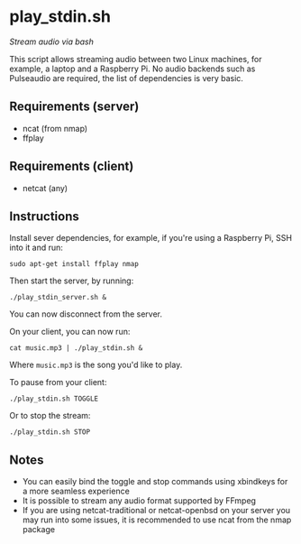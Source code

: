 # play_stdin.sh
*Stream audio via bash*

This script allows streaming audio between two Linux machines, for example, a laptop and a Raspberry Pi. No audio backends such as Pulseaudio are required, the list of dependencies is very basic.
## Requirements (server)
* ncat (from nmap)
* ffplay
## Requirements (client)
* netcat (any)

## Instructions 
Install sever dependencies, for example, if you're using a Raspberry Pi, SSH into it and run:

`sudo apt-get install ffplay nmap`

Then start the server, by running:

`./play_stdin_server.sh &`

You can now disconnect from the server.

On your client, you can now run:

`cat music.mp3 | ./play_stdin.sh &`

Where `music.mp3` is the song you'd like to play.

To pause from your client:

`./play_stdin.sh TOGGLE`

Or to stop the stream:

`./play_stdin.sh STOP`

## Notes 
* You can easily bind the toggle and stop commands using xbindkeys for a more seamless experience
* It is possible to stream any audio format supported by FFmpeg
* If you are using netcat-traditional or netcat-openbsd on your server you may run into some issues, it is recommended to use ncat from the nmap package
